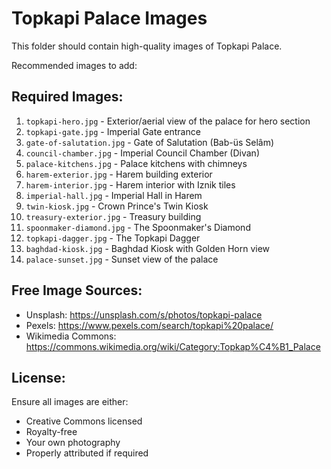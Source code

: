 # Topkapi Palace Images

This folder should contain high-quality images of Topkapi Palace. 

Recommended images to add:

## Required Images:
1. `topkapi-hero.jpg` - Exterior/aerial view of the palace for hero section
2. `topkapi-gate.jpg` - Imperial Gate entrance
3. `gate-of-salutation.jpg` - Gate of Salutation (Bab-üs Selâm)
4. `council-chamber.jpg` - Imperial Council Chamber (Divan)
5. `palace-kitchens.jpg` - Palace kitchens with chimneys
6. `harem-exterior.jpg` - Harem building exterior
7. `harem-interior.jpg` - Harem interior with Iznik tiles
8. `imperial-hall.jpg` - Imperial Hall in Harem
9. `twin-kiosk.jpg` - Crown Prince's Twin Kiosk
10. `treasury-exterior.jpg` - Treasury building
11. `spoonmaker-diamond.jpg` - The Spoonmaker's Diamond
12. `topkapi-dagger.jpg` - The Topkapi Dagger
13. `baghdad-kiosk.jpg` - Baghdad Kiosk with Golden Horn view
14. `palace-sunset.jpg` - Sunset view of the palace

## Free Image Sources:
- Unsplash: https://unsplash.com/s/photos/topkapi-palace
- Pexels: https://www.pexels.com/search/topkapi%20palace/
- Wikimedia Commons: https://commons.wikimedia.org/wiki/Category:Topkap%C4%B1_Palace

## License:
Ensure all images are either:
- Creative Commons licensed
- Royalty-free
- Your own photography
- Properly attributed if required